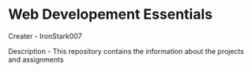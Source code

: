 # Web Developement Essentials

Creater - IronStark007

Description - This repository contains the information about the projects and assignments